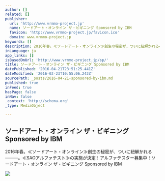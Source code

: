 ```yaml
---
author: []
related: []
publisher:
  url: 'http://www.vrmmo-project.jp'
  name: ソードアート・オンライン ザ・ビギニング Sponsored by IBM
  favicon: 'http://www.vrmmo-project.jp/favicon.ico'
  domain: www.vrmmo-project.jp
keywords: []
description: 2016年春。≪ソードアート・オンライン≫創生の秘密が、ついに紐解かれる―――。≪SAOアルファテスト≫の実施が決定！アルファテスター募集中！ソードアート・オンライン ザ・ビギニング Sponsored by IBM
inLanguage: ja
app_links: []
isBasedOnUrl: 'http://www.vrmmo-project.jp/sp/'
title: ソードアート・オンライン ザ・ビギニング Sponsored by IBM
datePublished: '2016-04-21T23:51:25.441Z'
dateModified: '2016-02-23T10:55:06.242Z'
sourcePath: _posts/2016-04-21-sponsored-by-ibm.md
published: true
inFeed: true
hasPage: false
inNav: false
_context: 'http://schema.org'
_type: MediaObject

---
```

<article style=""><h1>ソードアート・オンライン ザ・ビギニング Sponsored by IBM</h1><p>2016年春。≪ソードアート・オンライン≫創生の秘密が、ついに紐解かれる―――。≪SAOアルファテスト≫の実施が決定！アルファテスター募集中！ソードアート・オンライン ザ・ビギニング Sponsored by IBM</p><img src="http://www.vrmmo-project.jp/assets/images/pc/top/main_visual_1.jpg" /></article>